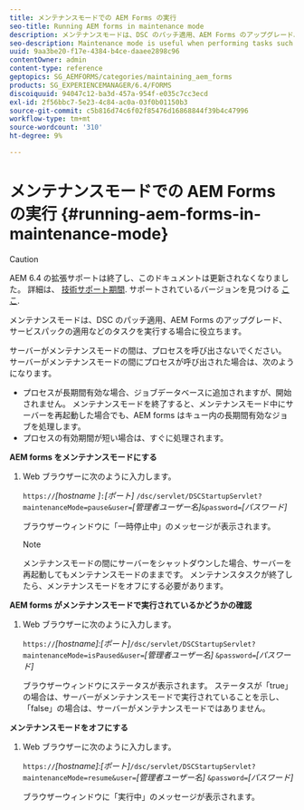 ```yaml
---
title: メンテナンスモードでの AEM Forms の実行
seo-title: Running AEM forms in maintenance mode
description: メンテナンスモードは、DSC のパッチ適用、AEM Forms のアップグレード、サービスパックの適用などのタスクを実行する場合に役立ちます。 メンテナンスモードでのAEM forms の実行に関する詳細
seo-description: Maintenance mode is useful when performing tasks such as patching a DSC, upgrading AEM forms, or applying a service pack. Learn more about running AEM forms in maintenance mode.
uuid: 9aa3be20-f17e-4384-b4ce-daaee2898c96
contentOwner: admin
content-type: reference
geptopics: SG_AEMFORMS/categories/maintaining_aem_forms
products: SG_EXPERIENCEMANAGER/6.4/FORMS
discoiquuid: 94047c12-ba3d-457a-954f-e035c7cc3ecd
exl-id: 2f56bbc7-5e23-4c84-ac0a-03f0b01150b3
source-git-commit: c5b816d74c6f02f85476d16868844f39b4c47996
workflow-type: tm+mt
source-wordcount: '310'
ht-degree: 9%

---
```


# メンテナンスモードでの AEM Forms の実行 {#running-aem-forms-in-maintenance-mode}

>[!CAUTION]
>
>AEM 6.4 の拡張サポートは終了し、このドキュメントは更新されなくなりました。 詳細は、 [技術サポート期間](https://helpx.adobe.com/jp/support/programs/eol-matrix.html). サポートされているバージョンを見つける [ここ](https://experienceleague.adobe.com/docs/?lang=ja).

メンテナンスモードは、DSC のパッチ適用、AEM Forms のアップグレード、サービスパックの適用などのタスクを実行する場合に役立ちます。

サーバーがメンテナンスモードの間は、プロセスを呼び出さないでください。 サーバーがメンテナンスモードの間にプロセスが呼び出された場合は、次のようになります。

* プロセスが長期間有効な場合、ジョブデータベースに追加されますが、開始されません。 メンテナンスモードを終了すると、メンテナンスモード中にサーバーを再起動した場合でも、AEM forms はキュー内の長期間有効なジョブを処理します。
* プロセスの有効期間が短い場合は、すぐに処理されます。

**AEM forms をメンテナンスモードにする**

1. Web ブラウザーに次のように入力します。

   `https://`*[hostname ]*`:`*[ポート]* `/dsc/servlet/DSCStartupServlet?maintenanceMode=pause&user=`*[管理者ユーザー名&#x200B;]*`&password=`*[パスワード]*

   ブラウザーウィンドウに「一時停止中」のメッセージが表示されます。

   >[!NOTE]
   >
   >メンテナンスモードの間にサーバーをシャットダウンした場合、サーバーを再起動してもメンテナンスモードのままです。 メンテナンスタスクが終了したら、メンテナンスモードをオフにする必要があります。

**AEM forms がメンテナンスモードで実行されているかどうかの確認**

1. Web ブラウザーに次のように入力します。

   `https://`*[hostname]:[ポート&#x200B;]*`/dsc/servlet/DSCStartupServlet?maintenanceMode=isPaused&user=`*[管理者ユーザー名]* `&password=`*[パスワード&#x200B;]*

   ブラウザーウィンドウにステータスが表示されます。 ステータスが「true」の場合は、サーバーがメンテナンスモードで実行されていることを示し、「false」の場合は、サーバーがメンテナンスモードではありません。

**メンテナンスモードをオフにする**

1. Web ブラウザーに次のように入力します。

   `https://`*[hostname]:[ポート&#x200B;]*`/dsc/servlet/DSCStartupServlet?maintenanceMode=resume&user=`*[管理者ユーザー名]* `&password=`*[パスワード&#x200B;]*

   ブラウザーウィンドウに「実行中」のメッセージが表示されます。
